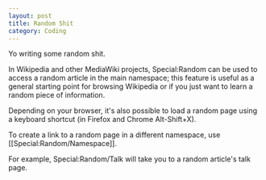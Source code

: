 ```yaml
---
layout: post
title: Random Shit
category: Coding
---
```


Yo writing some random shit.

In Wikipedia and other MediaWiki projects, Special:Random can be used to access a random article in the main namespace; this feature is useful as a general starting point for browsing Wikipedia or if you just want to learn a random piece of information.

Depending on your browser, it's also possible to load a random page using a keyboard shortcut (in Firefox and Chrome Alt-Shift+X).

To create a link to a random page in a different namespace, use [[Special:Random/Namespace]].

For example, Special:Random/Talk will take you to a random article's talk page.